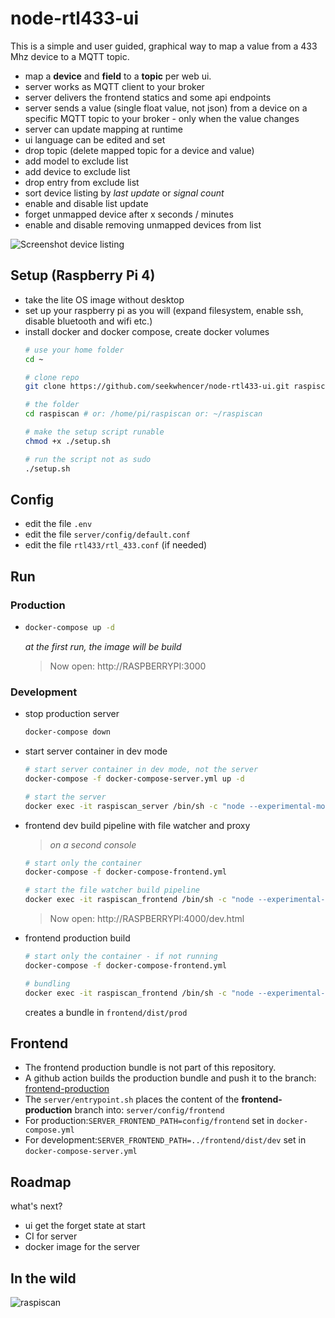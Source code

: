 # node-rtl433-ui

This is a simple and user guided, graphical way to map a value from a 433 Mhz device to a MQTT topic.

- map a **device** and **field** to a **topic** per web ui.
- server works as MQTT client to your broker
- server delivers the frontend statics and some api endpoints
- server sends a value (single float value, not json) from a device on a specific MQTT topic to your broker - only when the value changes
- server can update mapping at runtime
- ui language can be edited and set
- drop topic (delete mapped topic for a device and value)
- add model to exclude list
- add device to exclude list
- drop entry from exclude list
- sort device listing by *last update* or *signal count*
- enable and disable list update
- forget unmapped device after x seconds / minutes
- enable and disable removing unmapped devices from list

![Screenshot device listing](../master/docs/screenshots/listing.png?raw=true "Screenshot device listing")

## Setup (Raspberry Pi 4)
- take the lite OS image without desktop
- set up your raspberry pi as you will (expand filesystem, enable ssh, disable bluetooth and wifi etc.)
- install docker and docker compose, create docker volumes
    ```bash
  # use your home folder
  cd ~
  
  # clone repo
  git clone https://github.com/seekwhencer/node-rtl433-ui.git raspiscan
  
  # the folder
  cd raspiscan # or: /home/pi/raspiscan or: ~/raspiscan
    
  # make the setup script runable
    chmod +x ./setup.sh
  
    # run the script not as sudo
    ./setup.sh
    ```

## Config

- edit the file `.env`
- edit the file `server/config/default.conf`
- edit the file `rtl433/rtl_433.conf` (if needed)

## Run

### Production
- ```bash
  docker-compose up -d
  ```
  
    *at the first run, the image will be build*
  
    > Now open: http://RASPBERRYPI:3000

### Development

- stop production server
    ```bash
    docker-compose down
    ```
- start server container in dev mode
    ```bash
    # start server container in dev mode, not the server
    docker-compose -f docker-compose-server.yml up -d
  
    # start the server
    docker exec -it raspiscan_server /bin/sh -c "node --experimental-modules --experimental-json-modules index.js"
    ```
  
- frontend dev build pipeline with file watcher and proxy
    > *on a second console*
    ```bash
    # start only the container
    docker-compose -f docker-compose-frontend.yml
  
    # start the file watcher build pipeline
    docker exec -it raspiscan_frontend /bin/sh -c "node --experimental-modules --experimental-json-modules config/WebpackConfigDev.js"
    ```
  
    > Now open: http://RASPBERRYPI:4000/dev.html  


- frontend production build
    ```bash
    # start only the container - if not running
    docker-compose -f docker-compose-frontend.yml
  
    # bundling
    docker exec -it raspiscan_frontend /bin/sh -c "node --experimental-modules --experimental-json-modules config/WebpackConfigProd.js"
    ```
    creates a bundle in `frontend/dist/prod`

## Frontend 
- The frontend production bundle is not part of this repository.
- A github action builds the production bundle and push it to the branch: [frontend-production](https://github.com/seekwhencer/node-rtl433-ui/tree/frontend-production)
- The `server/entrypoint.sh` places the content of the **frontend-production** branch into: `server/config/frontend`
- For production:`SERVER_FRONTEND_PATH=config/frontend` set in `docker-compose.yml`
- For development:`SERVER_FRONTEND_PATH=../frontend/dist/dev` set in `docker-compose-server.yml`

## Roadmap
what's next?
- ui get the forget state at start
- CI for server
- docker image for the server

## In the wild
![raspiscan](../master/docs/screenshots/raspiscan.jpg?raw=true "raspiscan")
